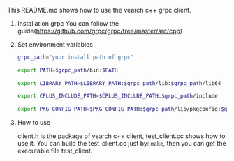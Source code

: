 This README.md shows how to use the vearch c++ grpc client.

1. Installation grpc
    You can follow the guide(https://github.com/grpc/grpc/tree/master/src/cpp)

2. Set environment variables

	```bash
    grpc_path="your install path of grpc"
  
    export PATH=$grpc_path/bin:$PATH
  
    export LIBRARY_PATH=$LIBRARY_PATH:$grpc_path/lib:$grpc_path/lib64
  
    export CPLUS_INCLUDE_PATH=$CPLUS_INCLUDE_PATH:$grpc_path/include
  
    export PKG_CONFIG_PATH=$PKG_CONFIG_PATH:$grpc_path/lib/pkgconfig:$grpc_path/lib64/pkgconfig
    ```
 
3. How to use

    client.h is the package of vearch c++ client, test_client.cc shows how to use it. You can build the test_client.cc just by: `make`, then you can get the executable file test_client.

